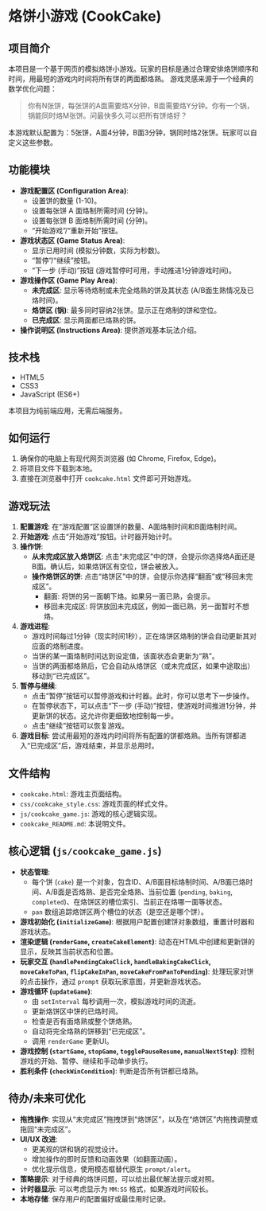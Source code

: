 # 烙饼小游戏 (CookCake)

## 项目简介

本项目是一个基于网页的模拟烙饼小游戏。玩家的目标是通过合理安排烙饼顺序和时间，用最短的游戏内时间将所有饼的两面都烙熟。
游戏灵感来源于一个经典的数学优化问题：

> 你有N张饼，每张饼的A面需要烙X分钟，B面需要烙Y分钟。你有一个锅，锅能同时烙M张饼。问最快多久可以把所有饼烙好？

本游戏默认配置为：5张饼，A面4分钟，B面3分钟，锅同时烙2张饼。玩家可以自定义这些参数。

## 功能模块

-   **游戏配置区 (Configuration Area)**:
    -   设置饼的数量 (1-10)。
    -   设置每张饼 A 面烙制所需时间 (分钟)。
    -   设置每张饼 B 面烙制所需时间 (分钟)。
    -   “开始游戏”/“重新开始”按钮。
-   **游戏状态区 (Game Status Area)**:
    -   显示已用时间 (模拟分钟数，实际为秒数)。
    -   “暂停”/“继续”按钮。
    -   “下一步 (手动)”按钮 (游戏暂停时可用，手动推进1分钟游戏时间)。
-   **游戏操作区 (Game Play Area)**:
    -   **未完成区**: 显示等待烙制或未完全烙熟的饼及其状态 (A/B面生熟情况及已烙时间)。
    -   **烙饼区 (锅)**: 最多同时容纳2张饼。显示正在烙制的饼和空位。
    -   **已完成区**: 显示两面都已烙熟的饼。
-   **操作说明区 (Instructions Area)**: 提供游戏基本玩法介绍。

## 技术栈

-   HTML5
-   CSS3
-   JavaScript (ES6+)

本项目为纯前端应用，无需后端服务。

## 如何运行

1.  确保你的电脑上有现代网页浏览器 (如 Chrome, Firefox, Edge)。
2.  将项目文件下载到本地。
3.  直接在浏览器中打开 `cookcake.html` 文件即可开始游戏。

## 游戏玩法

1.  **配置游戏**: 在“游戏配置”区设置饼的数量、A面烙制时间和B面烙制时间。
2.  **开始游戏**: 点击“开始游戏”按钮。计时器开始计时。
3.  **操作饼**:
    *   **从未完成区放入烙饼区**: 点击“未完成区”中的饼，会提示你选择烙A面还是B面。确认后，如果烙饼区有空位，饼会被放入。
    *   **操作烙饼区的饼**: 点击“烙饼区”中的饼，会提示你选择“翻面”或“移回未完成区”。
        *   翻面: 将饼的另一面朝下烙。如果另一面已熟，会提示。
        *   移回未完成区: 将饼放回未完成区，例如一面已熟，另一面暂时不想烙。
4.  **游戏进程**:
    *   游戏时间每过1分钟（现实时间1秒），正在烙饼区烙制的饼会自动更新其对应面的烙制进度。
    *   当饼的某一面烙制时间达到设定值，该面状态会更新为“熟”。
    *   当饼的两面都烙熟后，它会自动从烙饼区（或未完成区，如果中途取出）移动到“已完成区”。
5.  **暂停与继续**:
    *   点击“暂停”按钮可以暂停游戏和计时器。此时，你可以思考下一步操作。
    *   在暂停状态下，可以点击“下一步 (手动)”按钮，使游戏时间推进1分钟，并更新饼的状态。这允许你更细致地控制每一步。
    *   点击“继续”按钮可以恢复游戏。
6.  **游戏目标**: 尝试用最短的游戏内时间将所有配置的饼都烙熟。当所有饼都进入“已完成区”后，游戏结束，并显示总用时。

## 文件结构

-   `cookcake.html`: 游戏主页面结构。
-   `css/cookcake_style.css`: 游戏页面的样式文件。
-   `js/cookcake_game.js`: 游戏的核心逻辑实现。
-   `cookcake_README.md`: 本说明文件。

## 核心逻辑 (`js/cookcake_game.js`)

-   **状态管理**:
    -   每个饼 (`cake`) 是一个对象，包含ID、A/B面目标烙制时间、A/B面已烙时间、A/B面是否烙熟、是否完全烙熟、当前位置 (`pending`, `baking`, `completed`)、在烙饼区的槽位索引、当前正在烙哪一面等状态。
    -   `pan` 数组追踪烙饼区两个槽位的状态（是空还是哪个饼）。
-   **游戏初始化 (`initializeGame`)**: 根据用户配置创建饼对象数组，重置计时器和游戏状态。
-   **渲染逻辑 (`renderGame`, `createCakeElement`)**: 动态在HTML中创建和更新饼的显示，反映其当前状态和位置。
-   **玩家交互 (`handlePendingCakeClick`, `handleBakingCakeClick`, `moveCakeToPan`, `flipCakeInPan`, `moveCakeFromPanToPending`)**: 处理玩家对饼的点击操作，通过 `prompt` 获取玩家意图，并更新游戏状态。
-   **游戏循环 (`updateGame`)**:
    -   由 `setInterval` 每秒调用一次，模拟游戏时间的流逝。
    -   更新烙饼区中饼的已烙时间。
    -   检查是否有面烙熟或整个饼烙熟。
    -   自动将完全烙熟的饼移到“已完成区”。
    -   调用 `renderGame` 更新UI。
-   **游戏控制 (`startGame`, `stopGame`, `togglePauseResume`, `manualNextStep`)**: 控制游戏的开始、暂停、继续和手动单步执行。
-   **胜利条件 (`checkWinCondition`)**: 判断是否所有饼都已烙熟。

## 待办/未来可优化

-   **拖拽操作**: 实现从“未完成区”拖拽饼到“烙饼区”，以及在“烙饼区”内拖拽调整或拖回“未完成区”。
-   **UI/UX 改进**:
    -   更美观的饼和锅的视觉设计。
    -   增加操作的即时反馈和动画效果（如翻面动画）。
    -   优化提示信息，使用模态框替代原生 `prompt/alert`。
-   **策略提示**: 对于经典的烙饼问题，可以给出最优解法提示或对照。
-   **计时器显示**: 可以考虑显示为 `MM:SS` 格式，如果游戏时间较长。
-   **本地存储**: 保存用户的配置偏好或最佳用时记录。
